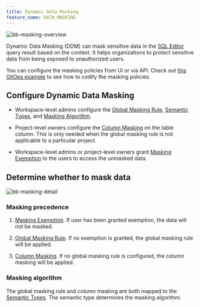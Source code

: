 ```yaml
---
title: Dynamic Data Masking
feature_name: DATA_MASKING
---
```


<TutorialBlock url="/docs/tutorials/data-masking" title="Step-by-Step Guide to Data Masking" />

![bb-masking-overview](/content/docs/security/data-masking/bb-masking-overview.webp)

Dynamic Data Masking (DDM) can mask sensitive data in the [SQL Editor](/docs/sql-editor/overview) query result based on the context. It helps
organizations to protect sensitive data from being exposed to unauthorized users.

<HintBlock type="info">

You can configure the masking policies from UI or via API. Check out [this GitOps example](https://github.com/bytebase/database-security-github-actions-example) to see how to codify the masking policies.

</HintBlock>

## Configure Dynamic Data Masking

- Workspace-level admins configure the [Global Masking Rule](/docs/security/data-masking/global-masking-rule), [Semantic Types](/docs/security/data-masking/semantic-types), and [Masking Algorithm](/docs/security/data-masking/masking-algorithm).

- Project-level owners configure the [Column Masking](/docs/security/data-masking/column-masking) on the table column. This is only needed when the global masking rule is not applicable to a particular project.

- Workspace-level admins or project-level owners grant [Masking Exemption](/docs/security/data-masking/access-unmasked-data) to the users to access the unmasked data.

## Determine whether to mask data

![bb-masking-detail](/content/docs/security/data-masking/bb-masking-detail.webp)

### Masking precedence

1. [Masking Exemption](/docs/security/data-masking/access-unmasked-data). If user has been granted exemption, the data will not be masked.

1. [Global Masking Rule](/docs/security/data-masking/global-masking-rule). If no exemption is granted, the global masking rule will be applied.

1. [Column Masking](/docs/security/data-masking/column-masking). If no global masking rule is configured, the column masking will be applied.

### Masking algorithm

The global masking rule and column masking are both mapped to the [Semantic Types](/docs/security/data-masking/semantic-types). The semantic type determines the masking algorithm.
